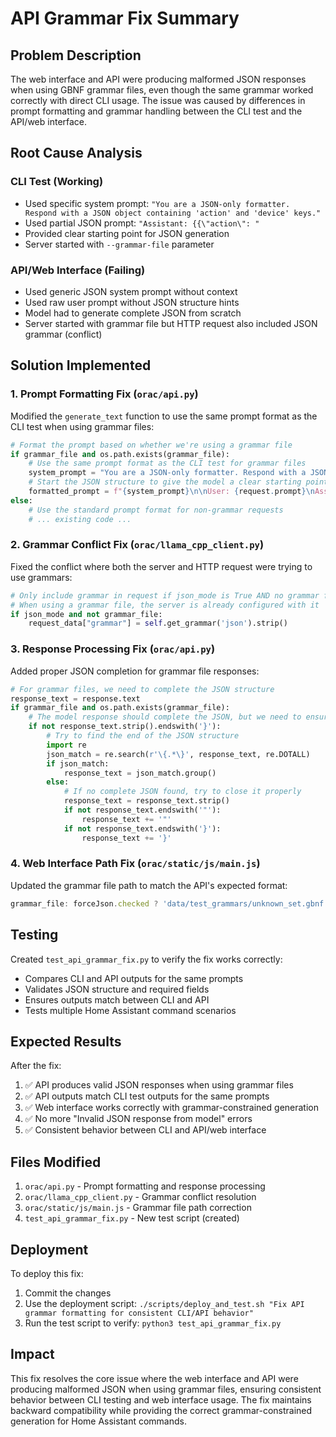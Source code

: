 # API Grammar Fix Summary

## Problem Description

The web interface and API were producing malformed JSON responses when using GBNF grammar files, even though the same grammar worked correctly with direct CLI usage. The issue was caused by differences in prompt formatting and grammar handling between the CLI test and the API/web interface.

## Root Cause Analysis

### CLI Test (Working)
- Used specific system prompt: `"You are a JSON-only formatter. Respond with a JSON object containing 'action' and 'device' keys."`
- Used partial JSON prompt: `"Assistant: {{\"action\": "`
- Provided clear starting point for JSON generation
- Server started with `--grammar-file` parameter

### API/Web Interface (Failing)
- Used generic JSON system prompt without context
- Used raw user prompt without JSON structure hints
- Model had to generate complete JSON from scratch
- Server started with grammar file but HTTP request also included JSON grammar (conflict)

## Solution Implemented

### 1. Prompt Formatting Fix (`orac/api.py`)

Modified the `generate_text` function to use the same prompt format as the CLI test when using grammar files:

```python
# Format the prompt based on whether we're using a grammar file
if grammar_file and os.path.exists(grammar_file):
    # Use the same prompt format as the CLI test for grammar files
    system_prompt = "You are a JSON-only formatter. Respond with a JSON object containing 'device', 'action', and 'location' keys."
    # Start the JSON structure to give the model a clear starting point
    formatted_prompt = f"{system_prompt}\n\nUser: {request.prompt}\nAssistant: {{\"device\":\""
else:
    # Use the standard prompt format for non-grammar requests
    # ... existing code ...
```

### 2. Grammar Conflict Fix (`orac/llama_cpp_client.py`)

Fixed the conflict where both the server and HTTP request were trying to use grammars:

```python
# Only include grammar in request if json_mode is True AND no grammar file is specified
# When using a grammar file, the server is already configured with it
if json_mode and not grammar_file:
    request_data["grammar"] = self.get_grammar('json').strip()
```

### 3. Response Processing Fix (`orac/api.py`)

Added proper JSON completion for grammar file responses:

```python
# For grammar files, we need to complete the JSON structure
response_text = response.text
if grammar_file and os.path.exists(grammar_file):
    # The model response should complete the JSON, but we need to ensure it's properly closed
    if not response_text.strip().endswith('}'):
        # Try to find the end of the JSON structure
        import re
        json_match = re.search(r'\{.*\}', response_text, re.DOTALL)
        if json_match:
            response_text = json_match.group()
        else:
            # If no complete JSON found, try to close it properly
            response_text = response_text.strip()
            if not response_text.endswith('"'):
                response_text += '"'
            if not response_text.endswith('}'):
                response_text += '}'
```

### 4. Web Interface Path Fix (`orac/static/js/main.js`)

Updated the grammar file path to match the API's expected format:

```javascript
grammar_file: forceJson.checked ? 'data/test_grammars/unknown_set.gbnf' : null
```

## Testing

Created `test_api_grammar_fix.py` to verify the fix works correctly:

- Compares CLI and API outputs for the same prompts
- Validates JSON structure and required fields
- Ensures outputs match between CLI and API
- Tests multiple Home Assistant command scenarios

## Expected Results

After the fix:
1. ✅ API produces valid JSON responses when using grammar files
2. ✅ API outputs match CLI test outputs for the same prompts
3. ✅ Web interface works correctly with grammar-constrained generation
4. ✅ No more "Invalid JSON response from model" errors
5. ✅ Consistent behavior between CLI and API/web interface

## Files Modified

1. `orac/api.py` - Prompt formatting and response processing
2. `orac/llama_cpp_client.py` - Grammar conflict resolution
3. `orac/static/js/main.js` - Grammar file path correction
4. `test_api_grammar_fix.py` - New test script (created)

## Deployment

To deploy this fix:

1. Commit the changes
2. Use the deployment script: `./scripts/deploy_and_test.sh "Fix API grammar formatting for consistent CLI/API behavior"`
3. Run the test script to verify: `python3 test_api_grammar_fix.py`

## Impact

This fix resolves the core issue where the web interface and API were producing malformed JSON when using grammar files, ensuring consistent behavior between CLI testing and web interface usage. The fix maintains backward compatibility while providing the correct grammar-constrained generation for Home Assistant commands. 